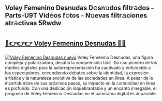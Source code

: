 ## Voley Femenino Desnudas D𝚎sn𝚞dos filtr𝚊dos - Parts-U9T Vid𝚎os f𝚘tos - N𝚞evas filtr𝚊ciones atr𝚊ctivas 5Rwdw

# <h2><a href="http://mb0evgs.tromn.icu/?c=Voley+Femenino+Desnudas">🔗👉👉👉 Voley Femenino Desnudas 🔗🔗</a></h2>

[![Voley Femenino Desnudas nuevo](https://i.imgur.com/pEAQMta.gif)](http://mb0evgs.tromn.icu/?c=Voley+Femenino+Desnudas)
Voley Femenino Desnudas, una figura compleja y polarizadora, desafía la comprensión fácil. Su uso pionero de los medios digitales para la autorrepresentación ha cautivado y enfurecido a los espectadores, encendiendo debates sobre la identidad, la expresión artística y la naturaleza evolutiva de las sociedades en línea. A pesar de la incertidumbre de sus próximos pasos, su impacto en la comunidad en línea es profundo. Con una dedicación inquebrantable y un encanto innegable, el progreso de Voley Femenino Desnudas en el panorama digital es imparable.
